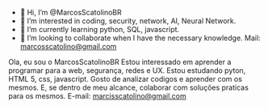 - 👋 Hi, I’m @MarcosScatolinoBR
- 👀 I’m interested in coding, security, network, AI, Neural Network.
- 🌱 I’m currently learning python, SQL, javascript.
- 💞️ I’m looking to collaborate when I have the necessary knowledge.
Mail: marcosscatolino@gmail.com

<!---
MarcosScatolinoBR/MarcosScatolinoBR is a ✨ special ✨ repository because its `README.md` (this file) appears on your GitHub profile.
You can click the Preview link to take a look at your changes.
--->

Ola, eu sou o MarcosScatolinoBR
Estou interessado em aprender a programar para a web, segurança, redes e UX.
Estou estudando pyton, HTML 5, css, javascript.
Gosto de analizar codigos e aprender com os mesmos. E, se dentro de meu alcance, colaborar com soluções praticas para os mesmos.
E-mail: marcisscatolino@gmail.com
